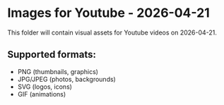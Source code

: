 # Images for Youtube - 2026-04-21

This folder will contain visual assets for Youtube videos on 2026-04-21.

## Supported formats:
- PNG (thumbnails, graphics)
- JPG/JPEG (photos, backgrounds)
- SVG (logos, icons)
- GIF (animations)
